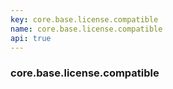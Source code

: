 ```yaml
---
key: core.base.license.compatible
name: core.base.license.compatible
api: true
---
```


### core.base.license.compatible
